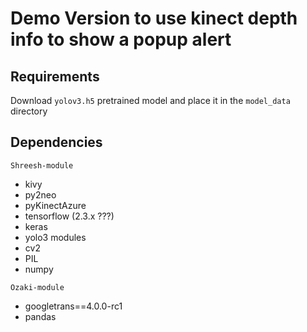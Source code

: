 # Demo Version to use kinect depth info to show a popup alert

## Requirements
Download `yolov3.h5` pretrained model and place it in the `model_data` directory

## Dependencies

`Shreesh-module`
- kivy
- py2neo
- pyKinectAzure
- tensorflow (2.3.x ???)
- keras
- yolo3 modules
- cv2
- PIL
- numpy


`Ozaki-module`
- googletrans==4.0.0-rc1
- pandas